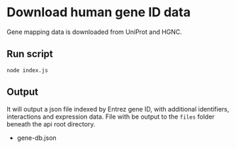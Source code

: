 # Download human gene ID data

Gene mapping data is downloaded from UniProt and HGNC.

## Run script

```
node index.js
```

## Output

It will output a json file indexed by Entrez gene ID, with additional identifiers, interactions and expression data. File with be output to the `files` folder beneath the api root directory.

* gene-db.json
